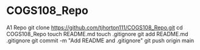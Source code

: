 # COGS108_Repo
A1 Repo
git clone https://github.com/tjhorton111/COGS108_Repo.git
cd COGS108_Repo
touch README.md
touch .gitignore
git add README.md .gitignore
git commit -m "Add README and .gitignore"
git push origin main
